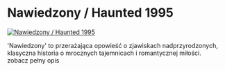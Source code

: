 Nawiedzony / Haunted 1995 
=============
[![Nawiedzony / Haunted 1995 ](http://vidos.pl/images/player.gif)](http://vidos.pl/nawiedzony-haunted-1995)

 'Nawiedzony' to przerażająca opowieść o zjawiskach nadprzyrodzonych, klasyczna historia o mrocznych tajemnicach i romantycznej miłości. zobacz pełny opis
